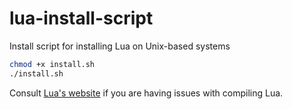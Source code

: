 # lua-install-script
Install script for installing Lua on Unix-based systems

```sh
chmod +x install.sh
./install.sh
```

Consult [Lua's website](https://www.lua.org/download.html) if you are having issues with compiling Lua.

